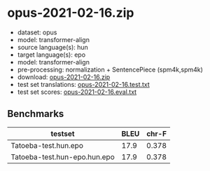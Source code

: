 # opus-2021-02-16.zip

* dataset: opus
* model: transformer-align
* source language(s): hun
* target language(s): epo
* model: transformer-align
* pre-processing: normalization + SentencePiece (spm4k,spm4k)
* download: [opus-2021-02-16.zip](https://object.pouta.csc.fi/Tatoeba-MT-models/hun-epo/opus-2021-02-16.zip)
* test set translations: [opus-2021-02-16.test.txt](https://object.pouta.csc.fi/Tatoeba-MT-models/hun-epo/opus-2021-02-16.test.txt)
* test set scores: [opus-2021-02-16.eval.txt](https://object.pouta.csc.fi/Tatoeba-MT-models/hun-epo/opus-2021-02-16.eval.txt)

## Benchmarks

| testset               | BLEU  | chr-F |
|-----------------------|-------|-------|
| Tatoeba-test.hun.epo 	| 17.9 	| 0.378 |
| Tatoeba-test.hun-epo.hun.epo 	| 17.9 	| 0.378 |

